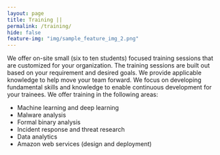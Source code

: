 ```yaml
---
layout: page
title: Training ||
permalink: /training/
hide: false
feature-img: "img/sample_feature_img_2.png"
---
```


We offer on-site small (six to ten students) focused training sessions that are customized for your organization. The training sessions are built out based on your requirement and desired goals. We provide applicable knowledge to help move your team forward. We focus on developing fundamental skills and knowledge to enable continuous development for your trainees. We offer training in the following areas:
-  Machine learning and deep learning
-  Malware analysis
-  Formal binary analysis
-  Incident response and threat research
-  Data analytics
-  Amazon web services (design and deployment)
